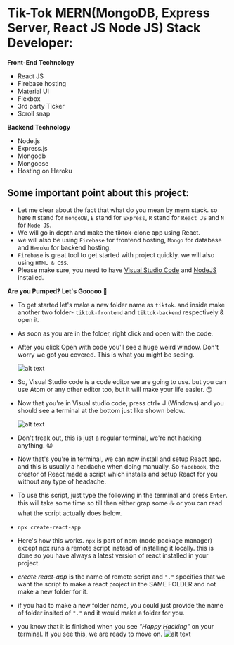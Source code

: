 # Tik-Tok MERN(MongoDB, Express Server, React JS Node JS) Stack Developer:

**Front-End Technology**

- React JS
- Firebase hosting
- Material UI
- Flexbox
- 3rd party Ticker
- Scroll snap

**Backend Technology**

- Node.js
- Express.js
- Mongodb
- Mongoose
- Hosting on Heroku

## Some important point about this project:

- Let me clear about the fact that what do you mean by mern stack. so here `M` stand for `mongoDB`, `E` stand for `Express`, `R` stand for `React JS` and `N` for `Node JS`.
- We will go in depth and make the tiktok-clone app using React.
- we will also be using `Firebase` for frontend hosting, `Mongo` for database and `Heroku` for backend hosting.
- `Firebase` is great tool to get started with project quickly. we will also using `HTML & CSS`.
- Please make sure, you need to have [Visual Studio Code](https://code.visualstudio.com) and [NodeJS](https://nodejs.org/en/) installed.

**Are you Pumped? Let's Gooooo 🚀**

- To get started let's make a new folder name as `tiktok`. and inside make another two folder- `tiktok-frontend` and `tiktok-backend` respectively & open it.

- As soon as you are in the folder, right click and open with the code.

- After you click Open with code you'll see a huge weird window. Don't worry we got you covered. This is what you might be seeing.

  ![alt text](https://github.com/nitish166/tiktok/blob/main/VS.JPG?raw=true)

- So, Visual Studio code is a code editor we are going to use. but you can use Atom or any other editor too, but it will make your life easier. 😏

- Now that you're in Visual studio code, press ctrl+ J (Windows) and you should see a terminal at the bottom just like shown below.

  ![alt text](https://github.com/nitish166/tiktok/blob/main/terminal.JPG?raw=true)

- Don't freak out, this is just a regular terminal, we're not hacking anything. 😀

- Now that's you're in terminal, we can now install and setup React app. and this is usually a headache when doing manually. So `facebook`, the creator of React made a script which installs and setup React for you without any type of headache.

- To use this script, just type the following in the terminal and press `Enter`. this will take some time so till then either grap some ☕ or you can read what the script actually does below.
- `npx create-react-app`
- Here's how this works. `npx` is part of npm (node package manager) except npx runs a remote script instead of installing it locally. this is done so you have always a latest version of react installed in your project.
- _create react-app_ is the name of remote script and `"."` specifies that we want the script to make a react project in the SAME FOLDER and not make a new folder for it.
- if you had to make a new folder name, you could just provide the name of folder insited of `"."` and it would make a folder for you.
- you know that it is finished when you see _"Happy Hacking"_ on your terminal. If you see this, we are ready to move on.
  ![alt text](https://github.com/nitish166/tiktok/blob/main/Happy.JPG?raw=true)
